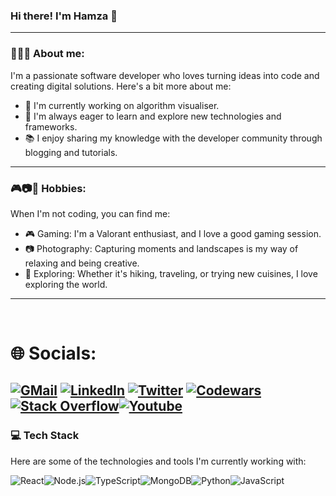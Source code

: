 ### Hi there! I'm Hamza 👋
 ---
### 👨🏽‍💻 About me:

I'm a passionate software developer who loves turning ideas into code and creating digital solutions. Here's a bit more about me:

- 🌱 I'm currently working on algorithm visualiser.
- 🔭 I'm always eager to learn and explore new technologies and frameworks.
- 📚 I enjoy sharing my knowledge with the developer community through blogging and tutorials.
 ---
### 🎮📷🌟 Hobbies:

When I'm not coding, you can find me:

- 🎮 Gaming: I'm a Valorant enthusiast, and I love a good gaming session.
- 📷 Photography: Capturing moments and landscapes is my way of relaxing and being creative.
- 🌟 Exploring: Whether it's hiking, traveling, or trying new cuisines, I love exploring the world.

 ---
​
# 🌐 Socials:
[![GMail](https://img.shields.io/badge/Gmail-D14836?style=for-the-badge&logo=gmail&logoColor=white)](mailto:devmuhammadmehmood@gmail.com)
[![LinkedIn](https://img.shields.io/badge/LinkedIn-0077B5?style=for-the-badge&logo=linkedin&logoColor=white)](https://www.linkedin.com/in/muhammadmehmood-/)
[![Twitter](https://img.shields.io/badge/Twitter-1DA1F2?style=for-the-badge&logo=twitter&logoColor=white)](https://twitter.com/hytchee)
[![Codewars](https://img.shields.io/badge/Codewars-B1361E?style=for-the-badge&logo=Codewars&logoColor=white)](https://www.codewars.com/users/hytche) 
[![Stack Overflow](https://img.shields.io/badge/Stack_Overflow-FE7A16?style=for-the-badge&logo=stack-overflow&logoColor=white)](https://stackoverflow.com/users/22488739/hytche)[![Youtube](https://img.shields.io/badge/YouTube-FF0000?style=for-the-badge&logo=youtube&logoColor=white)](https://www.youtube.com/channel/UCHjZ4XhfM9836CarmAYbOTQ)
​
---


### 💻 Tech Stack 

Here are some of the technologies and tools I'm currently working with:

![React](https://camo.githubusercontent.com/268ac512e333b69600eb9773a8f80b7a251f4d6149642a50a551d4798183d621/68747470733a2f2f696d672e736869656c64732e696f2f62616467652f52656163742d3230323332413f7374796c653d666f722d7468652d6261646765266c6f676f3d7265616374266c6f676f436f6c6f723d363144414642)![Node.js](https://camo.githubusercontent.com/dfc69d704694f22168bea3d84584663777fa5301dcad5bbcb5459b336da8d554/68747470733a2f2f696d672e736869656c64732e696f2f62616467652f4e6f64652e6a732d3433383533443f7374796c653d666f722d7468652d6261646765266c6f676f3d6e6f64652e6a73266c6f676f436f6c6f723d7768697465)![TypeScript](https://img.shields.io/badge/TypeScript-007ACC?style=for-the-badge&logo=typescript&logoColor=white)![MongoDB](https://camo.githubusercontent.com/c839570bc71901106b11b8411d9277a6a8356a9431e4a16d6c26db82caab7d62/68747470733a2f2f696d672e736869656c64732e696f2f62616467652f4d6f6e676f44422d2532333465613934622e7376673f7374796c653d666f722d7468652d6261646765266c6f676f3d6d6f6e676f6462266c6f676f436f6c6f723d7768697465)![Python](https://camo.githubusercontent.com/94be0a2e5be142925615e5821d97137a930d08fc154962ce43860f1957e6661e/68747470733a2f2f696d672e736869656c64732e696f2f62616467652f507974686f6e2d3337373641423f7374796c653d666f722d7468652d6261646765266c6f676f3d707974686f6e266c6f676f436f6c6f723d7768697465)![JavaScript](https://camo.githubusercontent.com/9d07c04bdd98c662d5df9d4e1cc1de8446ffeaebca330feb161f1fb8e1188204/68747470733a2f2f696d672e736869656c64732e696f2f62616467652f4a6176615363726970742d4637444631453f7374796c653d666f722d7468652d6261646765266c6f676f3d6a617661736372697074266c6f676f436f6c6f723d626c61636b)
